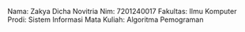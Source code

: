 Nama: Zakya Dicha Novitria
Nim: 7201240017
Fakultas: Ilmu Komputer
Prodi: Sistem Informasi
Mata Kuliah: Algoritma Pemograman 
